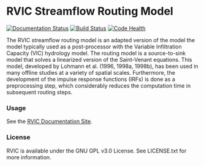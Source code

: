 # RVIC Streamflow Routing Model

[![Documentation Status](https://readthedocs.org/projects/rvic/badge/?version=latest)](https://readthedocs.org/projects/rvic/?badge=latest) [![Build Status](https://travis-ci.org/UW-Hydro/RVIC.svg?branch=master)](https://travis-ci.org/UW-Hydro/RVIC) [![Code Health](https://landscape.io/github/UW-Hydro/RVIC/master/landscape.svg?style=flat)](https://landscape.io/github/UW-Hydro/RVIC/master)

The RVIC streamflow routing model is an adapted version of the model the model typically used as a post-processor with the Variable Infiltration Capacity (VIC) hydrology model. The routing model is a source-to-sink model that solves a linearized version of the Saint-Venant equations. This model, developed by Lohmann et al. (1996, 1998a, 1998b), has been used in many offline studies at a variety of spatial scales. Furthermore, the development of the impulse response functions (IRFs) is done as a preprocessing step, which considerably reduces the computation time in subsequent routing steps.

### Usage
See the [RVIC Documentation Site](http://rvic.readthedocs.org/en/latest/).

### License
RVIC is available under the GNU GPL v3.0 License.  See LICENSE.txt for more information.
